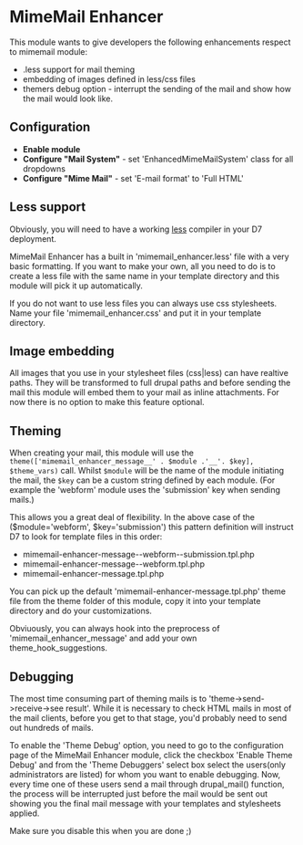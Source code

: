 MimeMail Enhancer
=================

This module wants to give developers the following enhancements respect to 
mimemail module:

* .less support for mail theming
* embedding of images defined in less/css files
* themers debug option - interrupt the sending of the mail and show how the
 mail would look like.


Configuration
--------------
- **Enable module**
- **Configure "Mail System"** - set 'EnhancedMimeMailSystem' class for all
 dropdowns
- **Configure "Mime Mail"** - set 'E-mail format' to 'Full HTML'


Less support
-------------

Obviously, you will need to have a working 
[less](https://www.drupal.org/project/less) compiler in your D7 deployment.

MimeMail Enhancer has a built in 'mimemail_enhancer.less' file with a very 
basic formatting. If you want to make your own, all you need to do is to 
create a less file with the same name in your template directory and this
module will pick it up automatically.


If you do not want to use less files you can always use css stylesheets. 
Name your file 'mimemail_enhancer.css' and put it in your template directory.


Image embedding
----------------
All images that you use in your stylesheet files (css|less) can have 
realtive paths. They will be transformed to full drupal paths and before
sending the mail this module will embed them to your mail as inline attachments.
For now there is no option to make this feature optional.


Theming
-------
When creating your mail, this module will use the
`theme(['mimemail_enhancer_message__' . $module .'__'. $key], $theme_vars)`
call. Whilst `$module` will be the name of the module initiating the mail, 
the `$key` can be a custom string defined by each module.
(For example the 'webform' module uses the 'submission' key when sending mails.)

This allows you a great deal of flexibility.  In the above case of the 
($module='webform', $key='submission') this pattern definition will instruct D7 
to look for template files in this order:

- mimemail-enhancer-message--webform--submission.tpl.php
- mimemail-enhancer-message--webform.tpl.php
- mimemail-enhancer-message.tpl.php

You can pick up the default 'mimemail-enhancer-message.tpl.php' theme file from 
the theme folder of this module, copy it into your template directory 
and do your customizations.

Obviuously, you can always hook into the preprocess of 'mimemail_enhancer_message' 
and add your own theme_hook_suggestions.


Debugging
----------

The most time consuming part of theming mails is to 'theme->send->receive->see result'.
While it is necessary to check HTML mails in most of the mail clients, 
before you get to that stage, you'd probably need to send out hundreds of mails.

To enable the 'Theme Debug' option, you need to go to the configuration page of the MimeMail Enhancer module, 
click the checkbox 'Enable Theme Debug' and from the 'Theme Debuggers' select box select the 
users(only administrators are listed) for whom you want to enable debugging. 
Now, every time one of these users send a mail through drupal_mail() function, the process will be interrupted 
just before the mail would be sent out showing you the final mail message with your templates and stylesheets
applied.
 
Make sure you disable this when you are done ;)

 
 